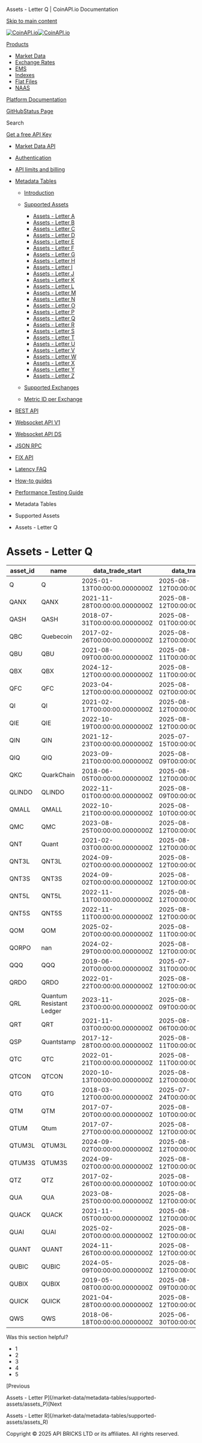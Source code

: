 Assets - Letter Q | CoinAPI.io Documentation




[Skip to main content](#__docusaurus_skipToContent_fallback)

[![CoinAPI.io](/img/logo.svg)![CoinAPI.io](/img/logo.svg)](https://www.coinapi.io)

[Products](/market-data/metadata-tables/supported-assets/assets_Q)

* [Market Data](/market-data/)
* [Exchange Rates](/exchange-rates-api/)
* [EMS](/ems-api/)
* [Indexes](/indexes-api/)
* [Flat Files](/flat-files-api/)
* [NAAS](/naas-api/)

[Platform Documentation](/general/authentication)

[GitHub](https://github.com/api-bricks/api-bricks-sdk)[Status Page](https://status.coinapi.io)

Search

[Get a free API Key](https://console.coinapi.io/?link=/apikeys/create)

* [Market Data API](/market-data/)
* [Authentication](/market-data/authentication)
* [API limits and billing](/market-data/api-limits-and-billing-metrics)
* [Metadata Tables](/market-data/metadata-tables/introduction)

  + [Introduction](/market-data/metadata-tables/introduction)
  + [Supported Assets](/market-data/metadata-tables/supported-assets/assets_A)

    - [Assets - Letter A](/market-data/metadata-tables/supported-assets/assets_A)
    - [Assets - Letter B](/market-data/metadata-tables/supported-assets/assets_B)
    - [Assets - Letter C](/market-data/metadata-tables/supported-assets/assets_C)
    - [Assets - Letter D](/market-data/metadata-tables/supported-assets/assets_D)
    - [Assets - Letter E](/market-data/metadata-tables/supported-assets/assets_E)
    - [Assets - Letter F](/market-data/metadata-tables/supported-assets/assets_F)
    - [Assets - Letter G](/market-data/metadata-tables/supported-assets/assets_G)
    - [Assets - Letter H](/market-data/metadata-tables/supported-assets/assets_H)
    - [Assets - Letter I](/market-data/metadata-tables/supported-assets/assets_I)
    - [Assets - Letter J](/market-data/metadata-tables/supported-assets/assets_J)
    - [Assets - Letter K](/market-data/metadata-tables/supported-assets/assets_K)
    - [Assets - Letter L](/market-data/metadata-tables/supported-assets/assets_L)
    - [Assets - Letter M](/market-data/metadata-tables/supported-assets/assets_M)
    - [Assets - Letter N](/market-data/metadata-tables/supported-assets/assets_N)
    - [Assets - Letter O](/market-data/metadata-tables/supported-assets/assets_O)
    - [Assets - Letter P](/market-data/metadata-tables/supported-assets/assets_P)
    - [Assets - Letter Q](/market-data/metadata-tables/supported-assets/assets_Q)
    - [Assets - Letter R](/market-data/metadata-tables/supported-assets/assets_R)
    - [Assets - Letter S](/market-data/metadata-tables/supported-assets/assets_S)
    - [Assets - Letter T](/market-data/metadata-tables/supported-assets/assets_T)
    - [Assets - Letter U](/market-data/metadata-tables/supported-assets/assets_U)
    - [Assets - Letter V](/market-data/metadata-tables/supported-assets/assets_V)
    - [Assets - Letter W](/market-data/metadata-tables/supported-assets/assets_W)
    - [Assets - Letter X](/market-data/metadata-tables/supported-assets/assets_X)
    - [Assets - Letter Y](/market-data/metadata-tables/supported-assets/assets_Y)
    - [Assets - Letter Z](/market-data/metadata-tables/supported-assets/assets_Z)
  + [Supported Exchanges](/market-data/metadata-tables/supported-exchanges/exchanges_A)
  + [Metric ID per Exchange](/market-data/metadata-tables/metric_id)
* [REST API](/market-data/rest-api/)
* [Websocket API V1](/market-data/websocket/)
* [Websocket API DS](/market-data/websocket-ds/)
* [JSON RPC](/market-data/jsonrpc-api)
* [FIX API](/market-data/fix/)
* [Latency FAQ](/market-data/latency-faq/)
* [How-to guides](/market-data/how-to-guides/)
* [Performance Testing Guide](/market-data/performance-testing-guide)

* Metadata Tables
* Supported Assets
* Assets - Letter Q

Assets - Letter Q
=================

| asset\_id | name | data\_trade\_start | data\_trade\_end |
| --- | --- | --- | --- |
| Q | Q | 2025-01-13T00:00:00.0000000Z | 2025-08-12T00:00:00.0000000Z |
| QANX | QANX | 2021-11-28T00:00:00.0000000Z | 2025-08-12T00:00:00.0000000Z |
| QASH | QASH | 2018-07-31T00:00:00.0000000Z | 2025-08-01T00:00:00.0000000Z |
| QBC | Quebecoin | 2017-02-26T00:00:00.0000000Z | 2025-08-12T00:00:00.0000000Z |
| QBU | QBU | 2021-08-09T00:00:00.0000000Z | 2025-08-11T00:00:00.0000000Z |
| QBX | QBX | 2024-12-12T00:00:00.0000000Z | 2025-08-11T00:00:00.0000000Z |
| QFC | QFC | 2023-04-12T00:00:00.0000000Z | 2025-08-02T00:00:00.0000000Z |
| QI | QI | 2021-02-17T00:00:00.0000000Z | 2025-08-12T00:00:00.0000000Z |
| QIE | QIE | 2022-10-19T00:00:00.0000000Z | 2025-08-12T00:00:00.0000000Z |
| QIN | QIN | 2021-12-23T00:00:00.0000000Z | 2025-07-15T00:00:00.0000000Z |
| QIQ | QIQ | 2023-09-21T00:00:00.0000000Z | 2025-08-09T00:00:00.0000000Z |
| QKC | QuarkChain | 2018-06-05T00:00:00.0000000Z | 2025-08-12T00:00:00.0000000Z |
| QLINDO | QLINDO | 2022-11-01T00:00:00.0000000Z | 2025-08-09T00:00:00.0000000Z |
| QMALL | QMALL | 2022-10-21T00:00:00.0000000Z | 2025-08-10T00:00:00.0000000Z |
| QMC | QMC | 2023-08-25T00:00:00.0000000Z | 2025-08-12T00:00:00.0000000Z |
| QNT | Quant | 2021-02-03T00:00:00.0000000Z | 2025-08-12T00:00:00.0000000Z |
| QNT3L | QNT3L | 2024-09-02T00:00:00.0000000Z | 2025-08-12T00:00:00.0000000Z |
| QNT3S | QNT3S | 2024-09-02T00:00:00.0000000Z | 2025-08-12T00:00:00.0000000Z |
| QNT5L | QNT5L | 2022-11-11T00:00:00.0000000Z | 2025-08-12T00:00:00.0000000Z |
| QNT5S | QNT5S | 2022-11-11T00:00:00.0000000Z | 2025-08-12T00:00:00.0000000Z |
| QOM | QOM | 2025-02-20T00:00:00.0000000Z | 2025-08-11T00:00:00.0000000Z |
| QORPO | nan | 2024-02-29T00:00:00.0000000Z | 2025-08-12T00:00:00.0000000Z |
| QQQ | QQQ | 2019-06-20T00:00:00.0000000Z | 2025-07-31T00:00:00.0000000Z |
| QRDO | QRDO | 2022-01-22T00:00:00.0000000Z | 2025-08-12T00:00:00.0000000Z |
| QRL | Quantum Resistant Ledger | 2023-11-23T00:00:00.0000000Z | 2025-08-09T00:00:00.0000000Z |
| QRT | QRT | 2021-11-03T00:00:00.0000000Z | 2025-08-06T00:00:00.0000000Z |
| QSP | Quantstamp | 2017-12-28T00:00:00.0000000Z | 2025-08-11T00:00:00.0000000Z |
| QTC | QTC | 2022-01-21T00:00:00.0000000Z | 2025-08-11T00:00:00.0000000Z |
| QTCON | QTCON | 2020-10-13T00:00:00.0000000Z | 2025-08-12T00:00:00.0000000Z |
| QTG | QTG | 2018-03-12T00:00:00.0000000Z | 2025-07-24T00:00:00.0000000Z |
| QTM | QTM | 2017-07-20T00:00:00.0000000Z | 2025-08-10T00:00:00.0000000Z |
| QTUM | Qtum | 2017-07-27T00:00:00.0000000Z | 2025-08-12T00:00:00.0000000Z |
| QTUM3L | QTUM3L | 2024-09-02T00:00:00.0000000Z | 2025-08-12T00:00:00.0000000Z |
| QTUM3S | QTUM3S | 2024-09-02T00:00:00.0000000Z | 2025-08-12T00:00:00.0000000Z |
| QTZ | QTZ | 2017-02-26T00:00:00.0000000Z | 2025-08-10T00:00:00.0000000Z |
| QUA | QUA | 2023-08-25T00:00:00.0000000Z | 2025-08-12T00:00:00.0000000Z |
| QUACK | QUACK | 2021-11-05T00:00:00.0000000Z | 2025-08-12T00:00:00.0000000Z |
| QUAI | QUAI | 2025-02-20T00:00:00.0000000Z | 2025-08-12T00:00:00.0000000Z |
| QUANT | QUANT | 2024-11-26T00:00:00.0000000Z | 2025-08-12T00:00:00.0000000Z |
| QUBIC | QUBIC | 2024-05-09T00:00:00.0000000Z | 2025-08-12T00:00:00.0000000Z |
| QUBIX | QUBIX | 2019-05-08T00:00:00.0000000Z | 2025-08-09T00:00:00.0000000Z |
| QUICK | QUICK | 2021-04-28T00:00:00.0000000Z | 2025-08-12T00:00:00.0000000Z |
| QWS | QWS | 2018-06-18T00:00:00.0000000Z | 2025-06-30T00:00:00.0000000Z |

Was this section helpful?

* 1
* 2
* 3
* 4
* 5

[Previous

Assets - Letter P](/market-data/metadata-tables/supported-assets/assets_P)[Next

Assets - Letter R](/market-data/metadata-tables/supported-assets/assets_R)

Copyright © 2025 API BRICKS LTD or its affiliates. All rights reserved.